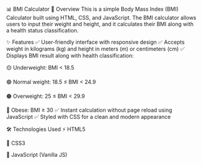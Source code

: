 
📊 BMI Calculator
📌 Overview
This is a simple Body Mass Index (BMI) Calculator built using HTML, CSS, and JavaScript. The BMI calculator allows users to input their weight and height, and it calculates their BMI along with a health status classification.

✨ Features
✅ User-friendly interface with responsive design
✅ Accepts weight in kilograms (kg) and height in meters (m) or centimeters (cm)
✅ Displays BMI result along with health classification:

🟡 Underweight: BMI < 18.5

🟢 Normal weight: 18.5 ≤ BMI < 24.9

🟠 Overweight: 25 ≤ BMI < 29.9

🔴 Obese: BMI ≥ 30
✅ Instant calculation without page reload using JavaScript
✅ Styled with CSS for a clean and modern appearance

🛠 Technologies Used
⚡ HTML5

🎨 CSS3

📝 JavaScript (Vanilla JS)

